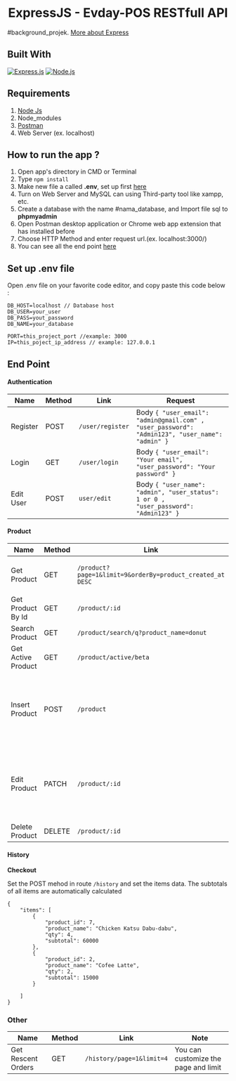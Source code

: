 <h1 align="center">ExpressJS - Evday-POS RESTfull API</h1>

#background_projek. [More about Express](https://en.wikipedia.org/wiki/Express.js)

## Built With

[![Express.js](https://img.shields.io/badge/Express.js-v4.17.1-orange.svg?style=rounded-square)](https://expressjs.com/en/starter/installing.html)
[![Node.js](https://img.shields.io/badge/Node.js-v13.5.0-green.svg?style=rounded-square)](https://nodejs.org/)

## Requirements

1. <a href="https://nodejs.org/en/download/">Node Js</a>
2. Node_modules
3. <a href="https://www.getpostman.com/">Postman</a>
4. Web Server (ex. localhost)

## How to run the app ?

1. Open app's directory in CMD or Terminal
2. Type `npm install`
3. Make new file a called **.env**, set up first [here](#set-up-env-file)
4. Turn on Web Server and MySQL can using Third-party tool like xampp, etc.
5. Create a database with the name #nama_database, and Import file sql to **phpmyadmin**
6. Open Postman desktop application or Chrome web app extension that has installed before
7. Choose HTTP Method and enter request url.(ex. localhost:3000/)
8. You can see all the end point [here](#end-point)

## Set up .env file

Open .env file on your favorite code editor, and copy paste this code below :

```
DB_HOST=localhost // Database host
DB_USER=your_user
DB_PASS=yout_password
DB_NAME=your_database

PORT=this_project_port //example: 3000
IP=this_poject_ip_address // example: 127.0.0.1
```

## End Point

<h4>Authentication</h4>

| Name       | Method    | Link                | Request |
| ---------- | --------- | ------------------- | ------- |
| Register   | POST      | `/user/register`    | Body `{ "user_email": "admin@gmail.com" , "user_password": "Admin123", "user_name": "admin" }` |
| Login      | GET       | `/user/login`       | Body `{ "user_email": "Your email", "user_password": "Your password" }` |
| Edit User  | POST      | `user/edit`         | Body `{ "user_name": "admin", "user_status": 1 or 0 , "user_password": "Admin123" }` |


<h4>Product</h4>

| Name                  | Method    | Link          | Request       |
| --------------------- | --------- | ------------- | ------------- |
| Get Product           | GET       | `/product?page=1&limit=9&orderBy=product_created_at DESC` | You can customize the pagination and sorting |
| Get Product By Id     | GET       | `/product/:id`        |       |
| Search Product        | GET       | `/product/search/q?product_name=donut`   | |
| Get Active Product    | GET       | `/product/active/beta`|               |
| Insert Product        | POST      | `/product`          | Body `{ "product_name": "Donut", "product_image": file, "product_price": 1000, "category_id": 1, "product_status": 1 or 0 }` |
| Edit Product          | PATCH     | `/product/:id`      | Body `{ "product_name": "New Donut", "product_image": file, "product_price": 1000, "category_id": 1, "product_status": 1 or 0 }` |
| Delete Product        | DELETE    | `/product/:id`      |         |


<h4>History</h4>

<strong>Checkout</strong>

Set the POST mehod in route `/history` and set the items data. The subtotals of all items are automatically calculated

```
{
    "items": [
        {
            "product_id": 7,
            "product_name": "Chicken Katsu Dabu-dabu",
            "qty": 4,
            "subtotal": 60000
        },
        {
            "product_id": 2,
            "product_name": "Cofee Latte",
            "qty": 2,
            "subtotal": 15000
        }
        
    ]
}
```

### Other
| Name                  | Method    | Link                      | Note                                 |
| -----------------     | --------- | ------------------------- | ------------------------------------ |
| Get Rescent Orders    | GET       | `/history/page=1&limit=4` | You can customize the page and limit |

